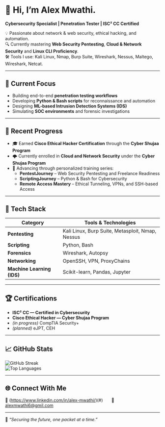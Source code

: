 # 👋 Hi, I’m Alex Mwathi.

**Cybersecurity Specialist | Penetration Tester | ISC² CC Certified**

💡 Passionate about network & web security, ethical hacking, and automation.  
🔍 Currently mastering **Web Security Pentesting**, **Cloud & Network Security** and **Linux CLI Proficiency**.  
🛠️ Tools I use: Kali Linux, Nmap, Burp Suite, Wireshark, Nessus, Maltego, Wireshark, Netcat.  

---

## 🚀 Current Focus
- Building end-to-end **penetration testing workflows**  
- Developing **Python & Bash scripts** for reconnaissance and automation  
- Designing **ML-based Intrusion Detection Systems (IDS)**  
- Simulating **SOC environments** and forensic investigations  

---

## 🧠 Recent Progress
- 🎓 Earned **Cisco Ethical Hacker Certification** through the **Cyber Shujaa Program**  
- 🌩️ Currently enrolled in **Cloud and Network Security** under the **Cyber Shujaa Program**  
- 🧩 Advancing through personalized training series:
  - **PentestJourney** – Web Security Pentesting and Freelance Readiness  
  - **ScriptingJourney** – Python & Bash for Cybersecurity  
  - **Remote Access Mastery** – Ethical Tunneling, VPNs, and SSH-based Access  

---

## 🧰 Tech Stack

| Category | Tools & Technologies |
|-----------|----------------------|
| **Pentesting** | Kali Linux, Burp Suite, Metasploit, Nmap, Nessus |
| **Scripting** | Python, Bash |
| **Forensics** | Wireshark, Autopsy |
| **Networking** | OpenSSH, VPN, ProxyChains |
| **Machine Learning (IDS)** | Scikit-learn, Pandas, Jupyter |

---

## 🏆 Certifications
- **ISC² CC — Certified in Cybersecurity**  
- **Cisco Ethical Hacker — Cyber Shujaa Program**  
- *(in progress)* CompTIA Security+  
- *(planned)* eJPT, CEH  

---

## 📈 GitHub Stats
![GitHub Streak](https://github-readme-streak-stats.herokuapp.com/?user=Mwathi-alex&theme=dark&hide_border=true)  
![Top Languages](https://github-readme-stats.vercel.app/api/top-langs/?username=Mwthi-alex&layout=compact&theme=dark&hide_border=true)

---

## 🌐 Connect With Me
💼 (https://www.linkedin.com/in/alex-mwathi/)(#)  📧 alexmwathi6@gmil.com

---

🧩 *“Securing the future, one packet at a time.”*

